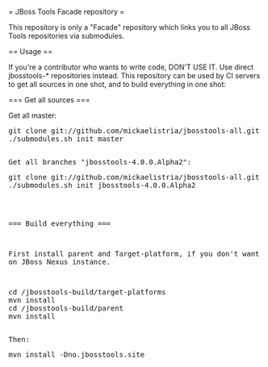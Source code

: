 = JBoss Tools Facade repository =

This repository is only a "Facade" repository which links you to all JBoss Tools repositories via submodules.

== Usage ==

If you're a contributor who wants to write code, DON'T USE IT. Use direct jbosstools-* repositories instead.
This repository can be used by CI servers to get all sources in one shot, and to build everything in one shot:

=== Get all sources ===

Get all master:
<pre>
git clone git://github.com/mickaelistria/jbosstools-all.git
./submodules.sh init master
<pre>

Get all branches "jbosstools-4.0.0.Alpha2":
<pre>
git clone git://github.com/mickaelistria/jbosstools-all.git
./submodules.sh init jbosstools-4.0.0.Alpha2
</pre>

=== Build everything ===

First install parent and Target-platform, if you don't want to rely on JBoss Nexus instance.
<pre>
cd <repo>/jbosstools-build/target-platforms
mvn install
cd <repo>/jbosstools-build/parent
mvn install
<pre>

Then:
<pre>
mvn install -Dno.jbosstools.site
</pre>
